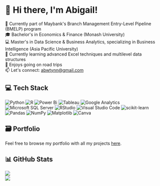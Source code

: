 <!-- Level 1: Simple bio and stats -->

# 👋 Hi there, I'm Abigail!
🐯 Currently part of Maybank's Branch Management Entry-Level Pipeline (BMELP) program<br/>
🎓 Bachelor's in Economics & Finance (Monash University)<br/>
💻 Master's in Data Science & Business Analytics, specializing in Business Intelligence (Asia Pacific University)<br/>
🌱 Currently learning advanced Excel techniques and multilevel data structures<br/>
🚗 Enjoys going on road trips<br/>
📫 Let's connect: abwtynn@gmail.com<br/>

## 💻 Tech Stack
<!-- Badges from https://github.com/Ileriayo/markdown-badges -->
![Python](https://img.shields.io/badge/python-3670A0?style=for-the-badge&logo=python&logoColor=ffdd54)
![R](https://img.shields.io/badge/r-%23276DC3.svg?style=for-the-badge&logo=r&logoColor=white)
![Power Bi](https://img.shields.io/badge/power_bi-F2C811?style=for-the-badge&logo=powerbi&logoColor=black)
![Tableau](https://img.shields.io/badge/Tableau-E97627?style=for-the-badge&logo=Tableau&logoColor=white)
![Google Analytics](https://img.shields.io/badge/Google%20Analytics-E37400?style=for-the-badge&logo=google%20analytics&logoColor=white)
![Microsoft SQL Server](https://img.shields.io/badge/Microsoft%20SQL%20Server-CC2927?style=for-the-badge&logo=microsoft%20sql%20server&logoColor=white)
![RStudio](https://img.shields.io/badge/RStudio-4285F4?style=for-the-badge&logo=rstudio&logoColor=white)
![Visual Studio Code](https://img.shields.io/badge/Visual%20Studio%20Code-0078d7.svg?style=for-the-badge&logo=visual-studio-code&logoColor=white)
![scikit-learn](https://img.shields.io/badge/scikit--learn-%23F7931E.svg?style=for-the-badge&logo=scikit-learn&logoColor=white)
![Pandas](https://img.shields.io/badge/pandas-%23150458.svg?style=for-the-badge&logo=pandas&logoColor=white)
![NumPy](https://img.shields.io/badge/numpy-%23013243.svg?style=for-the-badge&logo=numpy&logoColor=white)
![Matplotlib](https://img.shields.io/badge/Matplotlib-%23ffffff.svg?style=for-the-badge&logo=Matplotlib&logoColor=black)
![Canva](https://img.shields.io/badge/Canva-%2300C4CC.svg?style=for-the-badge&logo=Canva&logoColor=white)

## 🗃️ Portfolio
Feel free to browse my portfolio with all my projects [here](https://github.com/Weetynn/Portfolio.git). 

## 📊 GitHub Stats
![](https://github-readme-stats.vercel.app/api?username=weetynn&theme=radical&hide_border=false&include_all_commits=true&count_private=true)<br/>
![](https://github-profile-trophy.vercel.app/?username=weetynn&theme=radical&no-frame=false&no-bg=true&margin-w=4)

<!---
Weetynn/Weetynn is a ✨ special ✨ repository because its `README.md` (this file) appears on your GitHub profile.
You can click the Preview link to take a look at your changes.
--->
